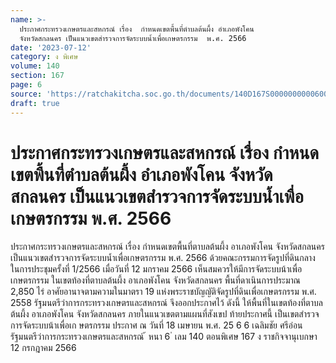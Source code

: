 ```yaml
---
name: >-
  ประกาศกระทรวงเกษตรและสหกรณ์ เรื่อง  กำหนดเขตพื้นที่ตำบลต้นผึ้ง อำเภอพังโคน 
  จังหวัดสกลนคร เป็นแนวเขตสำรวจการจัดระบบน้ำเพื่อเกษตรกรรม  พ.ศ. 2566
date: '2023-07-12'
category: ง พิเศษ
volume: 140
section: 167
page: 6
source: 'https://ratchakitcha.soc.go.th/documents/140D167S0000000000600.pdf'
draft: true
---
```


# ประกาศกระทรวงเกษตรและสหกรณ์ เรื่อง  กำหนดเขตพื้นที่ตำบลต้นผึ้ง อำเภอพังโคน  จังหวัดสกลนคร เป็นแนวเขตสำรวจการจัดระบบน้ำเพื่อเกษตรกรรม  พ.ศ. 2566

ประกาศกระทรวงเกษตรและสหกรณ์ เรื่อง กำหนดเขตพื้นที่ตาบลต้นผึ้ง อาเภอพังโคน จังหวัดสกลนคร เป็นแนวเขตสำรวจการจัดระบบน้ำเพื่อเกษตรกรรม พ.ศ. 2566 ด้วยคณะกรรมการจัดรูปที่ดินกลาง ในการประชุมครั้งที่ 1/2566 เมื่อวันที่ 12 มกราคม 2566 เห็นสมควรให้มีการจัดระบบน้าเพื่อเกษตรกรรม ในเขตท้องที่ตาบลต้นผึ้ง อาเภอพังโคน จังหวัดสกลนคร พื้นที่ดาเนินการประมาณ 2,850 ไร่ อาศัยอานาจตามความในมาตรา 19 แห่งพระราชบัญญัติจัดรูปที่ดินเพื่อเกษตรกรรม พ.ศ. 2558 รัฐมนตรีว่าการกระทรวงเกษตรและสหกรณ์ จึงออกประกาศไว้ ดังนี้ ให้พื้นที่ในเขตท้องที่ตาบลต้นผึ้ง อาเภอพังโคน จังหวัดสกลนคร ภายในแนวเขตตามแผนที่สังเขป ท้ายประกาศนี้ เป็นเขตสำรวจการจัดระบบน้าเพื่อเก ษตรกรรม ประกาศ ณ วันที่ 18 เมษายน พ.ศ. 25 6 6 เฉลิมชัย ศรีอ่อน รัฐมนตรีว่าการกระทรวงเกษตรและสหกรณ์ ้ หนา 6 ่ เลม 140 ตอนพิเศษ 167 ง ราชกิจจานุเบกษา 12 กรกฎาคม 2566

